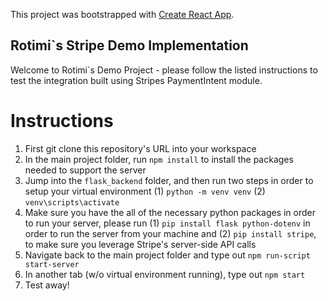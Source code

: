 This project was bootstrapped with [Create React App](https://github.com/facebook/create-react-app).

## Rotimi`s Stripe Demo Implementation

Welcome to Rotimi`s Demo Project - please follow the listed instructions to test the integration built using Stripes PaymentIntent module.

# Instructions
1. First git clone this repository's URL into your workspace
2. In the main project folder, run `npm install` to install the packages needed to support the server
3. Jump into the `flask_backend` folder, and then run two steps in order to setup your virtual environment (1) `python -m venv venv` (2) `venv\scripts\activate`
4. Make sure you have the all of the necessary python packages in order to run your server, please run (1) `pip install flask python-dotenv` in order to run the server from your machine and (2) `pip install stripe`, to make sure you leverage Stripe's server-side API calls
5. Navigate back to the main project folder and type out `npm run-script start-server`
6. In another tab (w/o virtual environment running), type out `npm start`
7. Test away!
